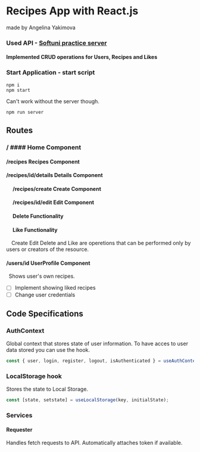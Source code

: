 # Recipes App with React.js
made by Angelina Yakimova

### Used API - [Softuni practice server](https://github.com/softuni-practice-server/softuni-practice-server)

#### Implemented CRUD operations for Users, Recipes and Likes

### Start Application - start script
```
npm i
npm start
```
Can't work without the server though.
```
npm run server
```

## Routes
### /  #### Home Component
#### **/recipes**  Recipes Component
#### **/recipes/id/details**  Details Component
#### &emsp; **/recipes/create**  Create Component
#### &emsp; **/recipes/id/edit**  Edit Component
#### &emsp; Delete Functionality
#### &emsp; Like Functionality
&emsp;Create Edit Delete and Like are operetions that can be performed only by users or creators of the resource.

#### **/users/id**  UserProfile Component
&ensp;Shows user's own recipes.
- [ ] Implement showing liked recipes
- [ ] Change user credentials

## Code Specifications
### AuthContext 
Global context that stores state of user information.
To have acces to user data stored you can use the hook.
```javascript
const { user, login, register, logout, isAuthenticated } = useAuthContext();
```
### LocalStorage hook
Stores the state to Local Storage.
```javascript
const [state, setstate] = useLocalStorage(key, initialState);
```
### Services
#### Requester 
Handles fetch requests to API. Automatically attaches token if available.

